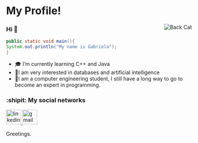 
  # My Profile!
  
   <img src="https://us.123rf.com/450wm/yupiramos/yupiramos1809/yupiramos180926545/109686806-dise%C3%B1o-de-ilustraci%C3%B3n-de-vector-de-personaje-de-gato-negro-de-halloween.jpg?ver=6" align="right" alt="Back Cat" title="Black Cat" />
   
 ### Hi :wave:
 ```JAVA
 public static void main(){
 System.out.println("My name is Gabriela");
 }
 ```

- :mortar_board: I’m currently learning C++ and Java
- :space_invader:I am very interested in databases and artificial intelligence
- :school_satchel:I am a computer engineering student, I still have a long way to go to become an expert in programming.

 ###  :shipit: My social networks

<a href = "https://www.linkedin.com/in/gabriela-campoverde-726184108/">
<img src='https://cdn.jsdelivr.net/npm/simple-icons@3.0.1/icons/linkedin.svg' alt='linkedin' height='40'>
 </a>
<a href="mailto:gkcc1@gcloud.ua.es">
    <img src= 'https://cdn.jsdelivr.net/npm/simple-icons@3.0.1/icons/gmail.svg' alt='gmail' height='40' />
</a>




Greetings.

